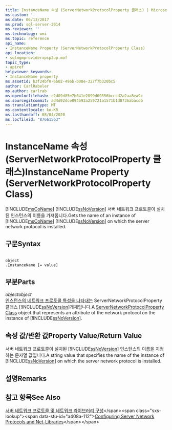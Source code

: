 ```yaml
---
title: InstanceName 속성 (ServerNetworkProtocolProperty 클래스) | Microsoft Docs
ms.custom: ''
ms.date: 06/13/2017
ms.prod: sql-server-2014
ms.reviewer: ''
ms.technology: wmi
ms.topic: reference
api_name:
- InstanceName Property (ServerNetworkProtocolProperty Class)
api_location:
- sqlmgmproviderxpsp2up.mof
topic_type:
- apiref
helpviewer_keywords:
- InstanceName property
ms.assetid: b3f24bf0-6b02-496b-b08e-327f7b320bc5
author: CarlRabeler
ms.author: carlrab
ms.openlocfilehash: c2d09d85e7b041e2899d69556bcccd2a2aa8ea9c
ms.sourcegitcommit: ad4d92dce894592a259721a1571b1d8736abacdb
ms.translationtype: MT
ms.contentlocale: ko-KR
ms.lasthandoff: 08/04/2020
ms.locfileid: "87661563"
---
```

# <a name="instancename-property-servernetworkprotocolproperty-class"></a><span data-ttu-id="a408a-102">InstanceName 속성(ServerNetworkProtocolProperty 클래스)</span><span class="sxs-lookup"><span data-stu-id="a408a-102">InstanceName Property (ServerNetworkProtocolProperty Class)</span></span>
  <span data-ttu-id="a408a-103">[!INCLUDE[msCoName](../../../includes/msconame-md.md)] [!INCLUDE[ssNoVersion](../../../includes/ssnoversion-md.md)] 서버 네트워크 프로토콜이 설치 된 인스턴스의 이름을 가져옵니다.</span><span class="sxs-lookup"><span data-stu-id="a408a-103">Gets the name of an instance of [!INCLUDE[msCoName](../../../includes/msconame-md.md)] [!INCLUDE[ssNoVersion](../../../includes/ssnoversion-md.md)] on which the server network protocol is installed.</span></span>  
  
## <a name="syntax"></a><span data-ttu-id="a408a-104">구문</span><span class="sxs-lookup"><span data-stu-id="a408a-104">Syntax</span></span>  
  
```  
  
object  
.InstanceName [= value]  
```  
  
## <a name="parts"></a><span data-ttu-id="a408a-105">부분</span><span class="sxs-lookup"><span data-stu-id="a408a-105">Parts</span></span>  
 <span data-ttu-id="a408a-106">*object*</span><span class="sxs-lookup"><span data-stu-id="a408a-106">*object*</span></span>  
 <span data-ttu-id="a408a-107">[인스턴스의 네트워크 프로토콜 특성을 나타내는](servernetworkprotocolproperty-class.md) ServerNetworkProtocolProperty 클래스 [!INCLUDE[ssNoVersion](../../../includes/ssnoversion-md.md)]개체입니다.</span><span class="sxs-lookup"><span data-stu-id="a408a-107">A [ServerNetworkProtocolProperty Class](servernetworkprotocolproperty-class.md) object that represents an attribute of the network protocol on the instance of [!INCLUDE[ssNoVersion](../../../includes/ssnoversion-md.md)].</span></span>  
  
## <a name="property-valuereturn-value"></a><span data-ttu-id="a408a-108">속성 값/반환 값</span><span class="sxs-lookup"><span data-stu-id="a408a-108">Property Value/Return Value</span></span>  
 <span data-ttu-id="a408a-109">서버 네트워크 프로토콜이 설치된 [!INCLUDE[ssNoVersion](../../../includes/ssnoversion-md.md)] 인스턴스의 이름을 지정하는 문자열 값입니다.</span><span class="sxs-lookup"><span data-stu-id="a408a-109">A string value that specifies the name of the instance of [!INCLUDE[ssNoVersion](../../../includes/ssnoversion-md.md)] on which the server network protocol is installed.</span></span>  
  
## <a name="remarks"></a><span data-ttu-id="a408a-110">설명</span><span class="sxs-lookup"><span data-stu-id="a408a-110">Remarks</span></span>  
  
## <a name="see-also"></a><span data-ttu-id="a408a-111">참고 항목</span><span class="sxs-lookup"><span data-stu-id="a408a-111">See Also</span></span>  
 <span data-ttu-id="a408a-112">[서버 네트워크 프로토콜 및 네트워크 라이브러리 구성](https://msdn.microsoft.com/library/ms177485\(v=sql.100\).aspx)</span><span class="sxs-lookup"><span data-stu-id="a408a-112">[Configuring Server Network Protocols and Net-Libraries](https://msdn.microsoft.com/library/ms177485\(v=sql.100\).aspx)</span></span>  
  
  
